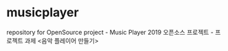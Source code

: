 # musicplayer
repository for OpenSource project - Music Player
2019 오픈소스 프로젝트 - 프로젝트 과제
<음악 플레이어 만들기>
